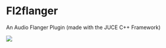 # Fl2flanger
An Audio Flanger Plugin (made with the JUCE C++ Framework)

<img src="https://dl-web.dropbox.com/get/images/fl2flanger.jpg?_subject_uid=24053981&w=AAD7KAX-pYo_7ejyyoOBN2h4nv5gnZS4IXZAilffrLJQzQ">

